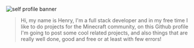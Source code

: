 ![self profile banner](https://i.imgur.com/w2DCIZF.png)

> Hi, my name is Henry, I'm a full stack developer and in my free time I like to do projects for the Minecraft community, on this Github profile I'm going to post some cool related projects, and also things that are really well done, good and free or at least with few errors!
